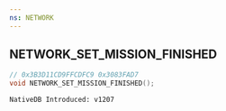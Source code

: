 ```yaml
---
ns: NETWORK
---
```

## NETWORK_SET_MISSION_FINISHED

```c
// 0x3B3D11CD9FFCDFC9 0x3083FAD7
void NETWORK_SET_MISSION_FINISHED();
```

```
NativeDB Introduced: v1207
```

